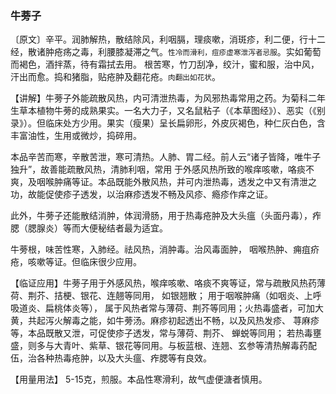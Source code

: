 ### 牛蒡子

〔原文〕辛平。润肺解热，散结除风，利咽膈，理痰嗽，消斑疹，利二便，行十二经，散诸肿疮疡之毒，利腰膝凝滞之气。<small>性冷而滑利，痘疹虚寒泄泻者忌服</small>。实如葡萄而褐色，酒拌蒸，待有霜拭去用。
根苦寒，竹刀刮净，绞汁，蜜和服，治中风，汗出而愈。捣和猪脂，贴疮肿及翻花疮。<small>肉翻出如花状</small>。

【讲解】牛蒡子外能疏散风热，内可清泄热毒，为风邪热毒常用之药。为菊科二年生草本植物牛蒡的成熟果实。一名大力子，又名鼠粘子（《本草图经》）、恶实（《别录》）。但临床处方少用。果实（瘦果）呈长扁卵形，外皮灰褐色，种仁灰白色，含丰富油性，生用或微炒，捣碎用。

本品辛苦而寒，辛散苦泄，寒可清热。人肺、胃二经。前人云“诸子皆降，唯牛子独升”，故善能疏散风热，清肺利咽，常用
于外感风热所致的喉痒咳嗽，咯痰不爽，及咽喉肿痛等证。本品既能外散风热，并可内泄热毒，透发之中又有清泄之功，故能促使疹子透发，以治麻疹透发不畅及风疹、瘾疹作痒之证。

此外，牛蒡子还能散结消肿，体润滑肠，用于热毒疮肿及大头瘟（头面丹毒），痄腮（腮腺炎）等而大便秘结者最为适宜。

牛蒡根，味苦性寒，入肺经。祛风热，消肿毒。治风毒面肿，
咽喉热肿、痈疽疥疮，咳嗽等证。但临床很少应用。

【临证应用】牛蒡子用于外感风热，喉痒咳嗽、咯痰不爽等证，常与疏散风热药薄荷、荆芥、拮梗、银花、连翹等同用，
如银翘散； 用于咽喉肿痛（如咽炎、上呼吸道炎、扁桃体炎等），
属于风热者常与薄荷、荆芥等同用；火热毒盛者，可加大黄，共起泻火解毒之能，如牛蒡汤。麻疹初起透出不畅，以及风热发疹、
荨麻疹等，本品既散又泄，可促使疹子透发，常与薄荷、荆芥、
蝉蜕等同用； 若热毒壅盛，则多与大青叶、紫草、银花等同用。与板蓝根、连翘、玄参等清热解毒药配伍，治各种热毒疮肿，以及大头瘟、痄腮等有良效。

【用量用法】 5-15克，煎服。本品性寒滑利，故气虚便溏者慎用。

